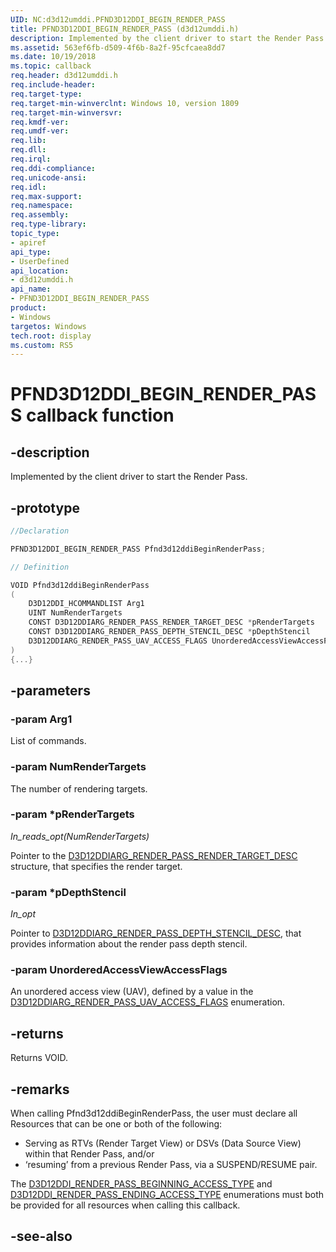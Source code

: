 ```yaml
---
UID: NC:d3d12umddi.PFND3D12DDI_BEGIN_RENDER_PASS
title: PFND3D12DDI_BEGIN_RENDER_PASS (d3d12umddi.h)
description: Implemented by the client driver to start the Render Pass. 
ms.assetid: 563ef6fb-d509-4f6b-8a2f-95cfcaea8dd7
ms.date: 10/19/2018
ms.topic: callback
req.header: d3d12umddi.h
req.include-header:
req.target-type:
req.target-min-winverclnt: Windows 10, version 1809
req.target-min-winversvr:
req.kmdf-ver:
req.umdf-ver:
req.lib:
req.dll:
req.irql: 
req.ddi-compliance:
req.unicode-ansi:
req.idl:
req.max-support:
req.namespace:
req.assembly:
req.type-library: 
topic_type: 
- apiref
api_type: 
- UserDefined
api_location: 
- d3d12umddi.h
api_name: 
- PFND3D12DDI_BEGIN_RENDER_PASS
product:
- Windows
targetos: Windows
tech.root: display
ms.custom: RS5
---
```


# PFND3D12DDI_BEGIN_RENDER_PASS callback function

## -description

Implemented by the client driver to start the Render Pass. 

## -prototype

```cpp
//Declaration

PFND3D12DDI_BEGIN_RENDER_PASS Pfnd3d12ddiBeginRenderPass; 

// Definition

VOID Pfnd3d12ddiBeginRenderPass 
(
	D3D12DDI_HCOMMANDLIST Arg1
	UINT NumRenderTargets
	CONST D3D12DDIARG_RENDER_PASS_RENDER_TARGET_DESC *pRenderTargets
	CONST D3D12DDIARG_RENDER_PASS_DEPTH_STENCIL_DESC *pDepthStencil
	D3D12DDIARG_RENDER_PASS_UAV_ACCESS_FLAGS UnorderedAccessViewAccessFlags
)
{...}

```

## -parameters

### -param Arg1

List of commands.

### -param NumRenderTargets

The number of rendering targets.

### -param *pRenderTargets

*_In_reads_opt_(NumRenderTargets)*


Pointer to the [D3D12DDIARG_RENDER_PASS_RENDER_TARGET_DESC](ns-d3d12umddi-d3d12ddiarg_render_pass_render_target_desc.md) structure, that specifies the render target.

### -param *pDepthStencil

*_In_opt_*

Pointer to [D3D12DDIARG_RENDER_PASS_DEPTH_STENCIL_DESC](ns-d3d12umddi-d3d12ddiarg_render_pass_depth_stencil_desc.md), that provides information about the render pass depth stencil.

### -param UnorderedAccessViewAccessFlags


An unordered access view (UAV), defined by a value in the [D3D12DDIARG_RENDER_PASS_UAV_ACCESS_FLAGS](ne-d3d12umddi-d3d12ddiarg_render_pass_uav_access_flags.md) enumeration.


## -returns

Returns VOID.

## -remarks

When calling Pfnd3d12ddiBeginRenderPass, the user must declare all Resources that can be one or both of the following:

* Serving as RTVs (Render Target View) or DSVs (Data Source View) within that Render Pass, and/or
* ‘resuming’ from a previous Render Pass, via a SUSPEND/RESUME pair.

The [D3D12DDI_RENDER_PASS_BEGINNING_ACCESS_TYPE](ne-d3d12umddi-d3d12ddi_render_pass_beginning_access_type.md) and [D3D12DDI_RENDER_PASS_ENDING_ACCESS_TYPE](ne-d3d12umddi-d3d12ddi_render_pass_ending_access_type.md) enumerations must both be provided for all resources when calling this callback.

## -see-also
